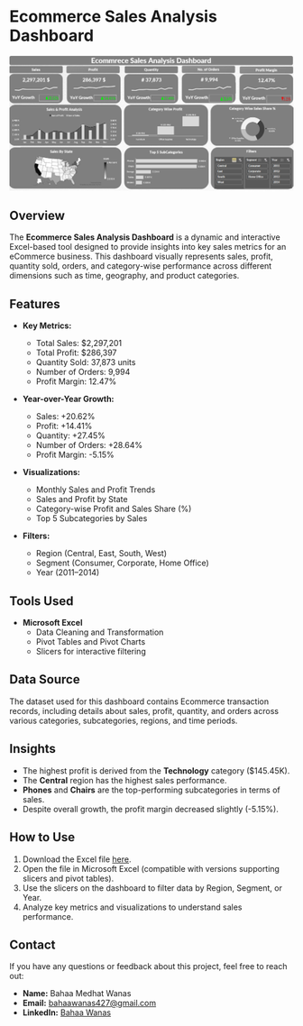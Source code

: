 # Ecommerce Sales Analysis Dashboard

![Dashboard OverView](Dashboard.png)

## Overview
The **Ecommerce Sales Analysis Dashboard** is a dynamic and interactive Excel-based tool designed to provide insights into key sales metrics for an eCommerce business. This dashboard visually represents sales, profit, quantity sold, orders, and category-wise performance across different dimensions such as time, geography, and product categories.

## Features
- **Key Metrics:**
  - Total Sales: $2,297,201
  - Total Profit: $286,397
  - Quantity Sold: 37,873 units
  - Number of Orders: 9,994
  - Profit Margin: 12.47%
  
- **Year-over-Year Growth:**
  - Sales: +20.62%
  - Profit: +14.41%
  - Quantity: +27.45%
  - Number of Orders: +28.64%
  - Profit Margin: -5.15%

- **Visualizations:**
  - Monthly Sales and Profit Trends
  - Sales and Profit by State
  - Category-wise Profit and Sales Share (%)
  - Top 5 Subcategories by Sales

- **Filters:**
  - Region (Central, East, South, West)
  - Segment (Consumer, Corporate, Home Office)
  - Year (2011–2014)

## Tools Used
- **Microsoft Excel**
  - Data Cleaning and Transformation
  - Pivot Tables and Pivot Charts
  - Slicers for interactive filtering

## Data Source
The dataset used for this dashboard contains Ecommerce transaction records, including details about sales, profit, quantity, and orders across various categories, subcategories, regions, and time periods.

## Insights
- The highest profit is derived from the **Technology** category ($145.45K).
- The **Central** region has the highest sales performance.
- **Phones** and **Chairs** are the top-performing subcategories in terms of sales.
- Despite overall growth, the profit margin decreased slightly (-5.15%).

## How to Use
1. Download the Excel file [here](./https://github.com/BahaaMedhat1/Ecommerce-Sales-Analysis-using-Excel/blob/main/Ecommerce%20Sales%20Analysis.xlsx).
2. Open the file in Microsoft Excel (compatible with versions supporting slicers and pivot tables).
3. Use the slicers on the dashboard to filter data by Region, Segment, or Year.
4. Analyze key metrics and visualizations to understand sales performance.

## Contact
If you have any questions or feedback about this project, feel free to reach out:
- **Name:** Bahaa Medhat Wanas
- **Email:** bahaawanas427@gmail.com
- **LinkedIn:** [Bahaa Wanas](https://www.linkedin.com/in/bahaa-wanas-9797b923a)

